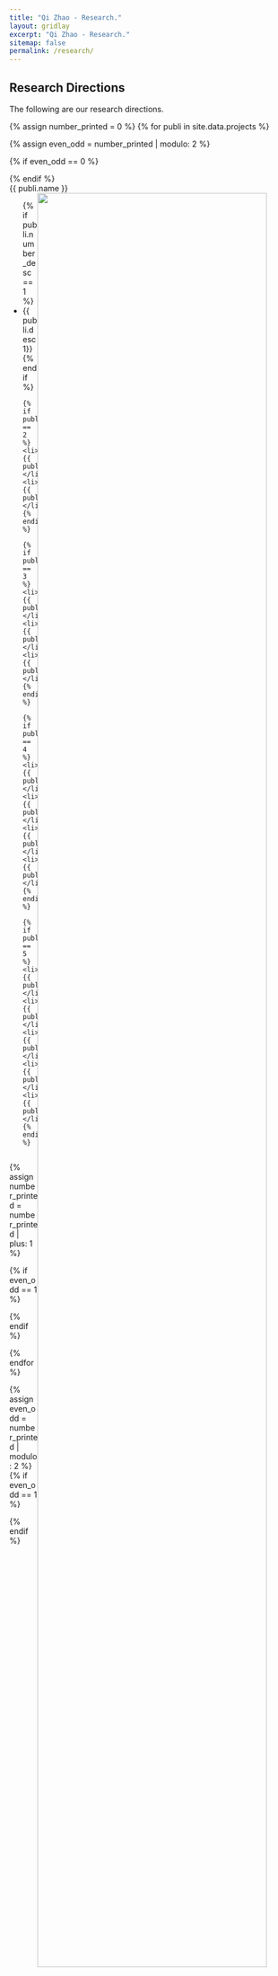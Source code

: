 ```yaml
---
title: "Qi Zhao - Research."
layout: gridlay
excerpt: "Qi Zhao - Research."
sitemap: false
permalink: /research/
---
```


## Research Directions

<div class="largefont">
The following are our research directions.
</div>

{% assign number_printed = 0 %}
{% for publi in site.data.projects %}

{% assign even_odd = number_printed | modulo: 2 %}

{% if even_odd == 0 %}
<div class="row">
{% endif %}

<div class="col-sm-6 clearfix">
 <div class="well">
  <pubtit class="largefont">{{ publi.name }}</pubtit>
  <img src="{{ site.url }}{{ site.baseurl }}/images/respic/{{ publi.image }}" class="img-responsive" width="90%" style="float:right;margin-bottom:18px;" />

  <ul style="overflow: hidden">
	{% if publi.number_desc == 1 %}   
	<li> {{ publi.desc1}} </li> 
	{% endif %}                        

	{% if publi.number_desc == 2 %}   
	<li> {{ publi.desc1}} </li> 
	<li> {{ publi.desc2}} </li> 
	{% endif %}                        

	{% if publi.number_desc == 3 %}   
	<li> {{ publi.desc1}} </li> 
	<li> {{ publi.desc2}} </li> 
	<li> {{ publi.desc3}} </li> 
	{% endif %}                        

	{% if publi.number_desc == 4 %}   
	<li> {{ publi.desc1}} </li> 
	<li> {{ publi.desc2}} </li> 
	<li> {{ publi.desc3}} </li> 
	<li> {{ publi.desc4}} </li> 
	{% endif %}                        

	{% if publi.number_desc == 5 %}   
	<li> {{ publi.desc1}} </li> 
	<li> {{ publi.desc2}} </li> 
	<li> {{ publi.desc3}} </li> 
	<li> {{ publi.desc4}} </li> 
	<li> {{ publi.desc5}} </li> 
	{% endif %}                        
  </ul>
 </div>
</div>

{% assign number_printed = number_printed | plus: 1 %}

{% if even_odd == 1 %}
</div>
{% endif %}

{% endfor %}

{% assign even_odd = number_printed | modulo: 2 %}
{% if even_odd == 1 %}
</div>
{% endif %}

<br/>

